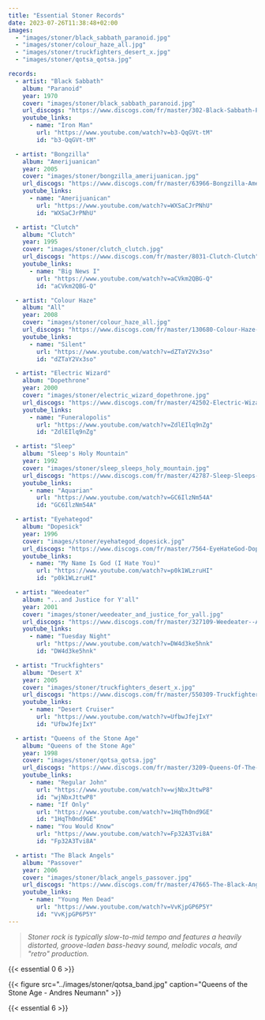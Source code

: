 ```yaml
---
title: "Essential Stoner Records"
date: 2023-07-26T11:38:48+02:00
images:
  - "images/stoner/black_sabbath_paranoid.jpg"
  - "images/stoner/colour_haze_all.jpg"
  - "images/stoner/truckfighters_desert_x.jpg"
  - "images/stoner/qotsa_qotsa.jpg"

records:
  - artist: "Black Sabbath"
    album: "Paranoid"
    year: 1970
    cover: "images/stoner/black_sabbath_paranoid.jpg"
    url_discogs: "https://www.discogs.com/fr/master/302-Black-Sabbath-Paranoid"
    youtube_links:
      - name: "Iron Man"
        url: "https://www.youtube.com/watch?v=b3-QqGVt-tM"
        id: "b3-QqGVt-tM"

  - artist: "Bongzilla"
    album: "Amerijuanican"
    year: 2005
    cover: "images/stoner/bongzilla_amerijuanican.jpg"
    url_discogs: "https://www.discogs.com/fr/master/63966-Bongzilla-Amerijuanican"
    youtube_links:
      - name: "Amerijuanican"
        url: "https://www.youtube.com/watch?v=WXSaCJrPNhU"
        id: "WXSaCJrPNhU"

  - artist: "Clutch"
    album: "Clutch"
    year: 1995
    cover: "images/stoner/clutch_clutch.jpg"
    url_discogs: "https://www.discogs.com/fr/master/8031-Clutch-Clutch"
    youtube_links:
      - name: "Big News I"
        url: "https://www.youtube.com/watch?v=aCVkm2QBG-Q"
        id: "aCVkm2QBG-Q"

  - artist: "Colour Haze"
    album: "All"
    year: 2008
    cover: "images/stoner/colour_haze_all.jpg"
    url_discogs: "https://www.discogs.com/fr/master/130680-Colour-Haze-All"
    youtube_links:
      - name: "Silent"
        url: "https://www.youtube.com/watch?v=dZTaY2Vx3so"
        id: "dZTaY2Vx3so"

  - artist: "Electric Wizard"
    album: "Dopethrone"
    year: 2000
    cover: "images/stoner/electric_wizard_dopethrone.jpg"
    url_discogs: "https://www.discogs.com/fr/master/42502-Electric-Wizard-Dopethrone"
    youtube_links:
      - name: "Funeralopolis"
        url: "https://www.youtube.com/watch?v=ZdlEIlq9nZg"
        id: "ZdlEIlq9nZg"

  - artist: "Sleep"
    album: "Sleep's Holy Mountain"
    year: 1992
    cover: "images/stoner/sleep_sleeps_holy_mountain.jpg"
    url_discogs: "https://www.discogs.com/fr/master/42787-Sleep-Sleeps-Holy-Mountain"
    youtube_links:
      - name: "Aquarian"
        url: "https://www.youtube.com/watch?v=GC6IlzNm54A"
        id: "GC6IlzNm54A"

  - artist: "Eyehategod"
    album: "Dopesick"
    year: 1996
    cover: "images/stoner/eyehategod_dopesick.jpg"
    url_discogs: "https://www.discogs.com/fr/master/7564-EyeHateGod-Dopesick"
    youtube_links:
      - name: "My Name Is God (I Hate You)"
        url: "https://www.youtube.com/watch?v=p0k1WLzruHI"
        id: "p0k1WLzruHI"

  - artist: "Weedeater"
    album: "...and Justice for Y'all"
    year: 2001
    cover: "images/stoner/weedeater_and_justice_for_yall.jpg"
    url_discogs: "https://www.discogs.com/fr/master/327109-Weedeater--And-Justice-For-YAll"
    youtube_links:
      - name: "Tuesday Night"
        url: "https://www.youtube.com/watch?v=DW4d3ke5hnk"
        id: "DW4d3ke5hnk"

  - artist: "Truckfighters"
    album: "Desert X"
    year: 2005
    cover: "images/stoner/truckfighters_desert_x.jpg"
    url_discogs: "https://www.discogs.com/fr/master/550309-Truckfighters-Gravity-X"
    youtube_links:
      - name: "Desert Cruiser"
        url: "https://www.youtube.com/watch?v=UfbwJfejIxY"
        id: "UfbwJfejIxY"

  - artist: "Queens of the Stone Age"
    album: "Queens of the Stone Age"
    year: 1998
    cover: "images/stoner/qotsa_qotsa.jpg"
    url_discogs: "https://www.discogs.com/fr/master/3209-Queens-Of-The-Stone-Age-Queens-Of-The-Stone-Age"
    youtube_links:
      - name: "Regular John"
        url: "https://www.youtube.com/watch?v=wjNbxJttwP8"
        id: "wjNbxJttwP8"
      - name: "If Only"
        url: "https://www.youtube.com/watch?v=1HqTh0nd9GE"
        id: "1HqTh0nd9GE"
      - name: "You Would Know"
        url: "https://www.youtube.com/watch?v=Fp32A3Tvi8A"
        id: "Fp32A3Tvi8A"

  - artist: "The Black Angels"
    album: "Passover"
    year: 2006
    cover: "images/stoner/black_angels_passover.jpg"
    url_discogs: "https://www.discogs.com/fr/master/47665-The-Black-Angels-Passover"
    youtube_links:
      - name: "Young Men Dead"
        url: "https://www.youtube.com/watch?v=VvKjpGP6P5Y"
        id: "VvKjpGP6P5Y"
---
```


> *Stoner rock is typically slow-to-mid tempo and features a heavily distorted, groove-laden bass-heavy sound, melodic vocals, and "retro" production.*

{{< essential 0 6 >}}

{{< figure src="../images/stoner/qotsa_band.jpg" caption="Queens of the Stone Age - Andres Neumann" >}}

{{< essential 6 >}}
